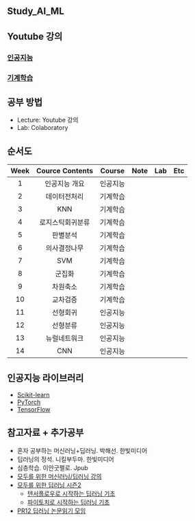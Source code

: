 ## Study_AI_ML

## Youtube 강의
### [인공지능](https://www.youtube.com/playlist?list=PL1xKqHsVFgvmIAJBy-cbB9zQcnMb6zsT2)
### [기계학습](https://www.youtube.com/playlist?list=PL1xKqHsVFgvnQQY9L4n1MFyy-6eixTekU)

## 공부 방법
- Lecture: Youtube 강의
- Lab: Colaboratory

## 순서도

| Week | Cource Contents | Course | Note | Lab | Etc |
|:---:|:---:|:---:|:---:|:---:|:---:|
| 1 | 인공지능 개요 | 인공지능 |
| 2 | 데이터전처리 | 기계학습 |
| 3 | KNN | 기계학습 |
| 4 | 로지스틱회귀분류 | 기계학습 |
| 5 | 판별분석 | 기계학습 |
| 6 | 의사결정나무 | 기계학습 |
| 7 | SVM | 기계학습 |
| 8 | 군집화 | 기계학습 |
| 9 | 차원축소 | 기계학습 |
| 10 | 교차검증 | 기계학습 |
| 11 | 선형회귀 | 인공지능 |
| 12 | 선형분류 | 인공지능 |
| 13 | 뉴럴네트워크 | 인공지능 |
| 14 | CNN | 인공지능 |

## 인공지능 라이브러리
- [Scikit-learn](https://scikit-learn.org/stable/modules/classes.html)
- [PyTorch](https://pytorch.org/docs/stable/index.html)
- [TensorFlow](https://www.tensorflow.org/api_docs/python/tf/all_symbols)

## 참고자료 + 추가공부
- 혼자 공부하는 머신러닝+딥러닝. 박해선. 한빛미디어
- 딥러닝의 정석. 니킬부두마. 한빛미디어
- 심층학습. 이안굿펠로. Jpub
- [모두를 위한 머신러닝/딥러닝 강의](http://hunkim.github.io/ml/)
- [모두를 위한 딥러닝 시즌2](https://deeplearningzerotoall.github.io/season2/)
  - [텐서플로우로 시작하는 딥러닝 기초](https://www.boostcourse.org/ai212/joinLectures/25072)
  - [파이토치로 시작하는 딥러닝 기초](https://www.boostcourse.org/ai214)
- [PR12 딥러닝 논문읽기 모임](https://www.youtube.com/playlist?list=PLlMkM4tgfjnJhhd4wn5aj8fVTYJwIpWkS)
